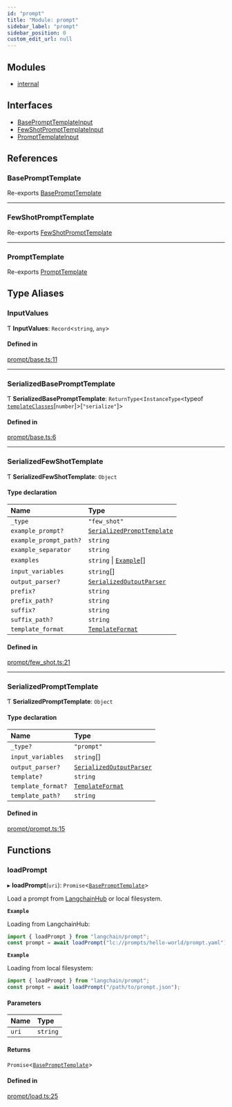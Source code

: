 ```yaml
---
id: "prompt"
title: "Module: prompt"
sidebar_label: "prompt"
sidebar_position: 0
custom_edit_url: null
---
```


## Modules

- [internal](prompt.internal.md)

## Interfaces

- [BasePromptTemplateInput](../interfaces/prompt.BasePromptTemplateInput.md)
- [FewShotPromptTemplateInput](../interfaces/prompt.FewShotPromptTemplateInput.md)
- [PromptTemplateInput](../interfaces/prompt.PromptTemplateInput.md)

## References

### BasePromptTemplate

Re-exports [BasePromptTemplate](../classes/.BasePromptTemplate)

___

### FewShotPromptTemplate

Re-exports [FewShotPromptTemplate](../classes/.FewShotPromptTemplate)

___

### PromptTemplate

Re-exports [PromptTemplate](../classes/.PromptTemplate)

## Type Aliases

### InputValues

Ƭ **InputValues**: `Record`<`string`, `any`\>

#### Defined in

[prompt/base.ts:11](https://github.com/hwchase17/langchainjs/blob/f0c297a/langchain/prompt/base.ts#L11)

___

### SerializedBasePromptTemplate

Ƭ **SerializedBasePromptTemplate**: `ReturnType`<`InstanceType`<typeof [`templateClasses`](prompt.internal.md#templateclasses)[`number`]\>[``"serialize"``]\>

#### Defined in

[prompt/base.ts:6](https://github.com/hwchase17/langchainjs/blob/f0c297a/langchain/prompt/base.ts#L6)

___

### SerializedFewShotTemplate

Ƭ **SerializedFewShotTemplate**: `Object`

#### Type declaration

| Name | Type |
| :------ | :------ |
| `_type` | ``"few_shot"`` |
| `example_prompt?` | [`SerializedPromptTemplate`](prompt.md#serializedprompttemplate) |
| `example_prompt_path?` | `string` |
| `example_separator` | `string` |
| `examples` | `string` \| [`Example`](prompt.internal.md#example)[] |
| `input_variables` | `string`[] |
| `output_parser?` | [`SerializedOutputParser`](.internal#serializedoutputparser) |
| `prefix?` | `string` |
| `prefix_path?` | `string` |
| `suffix?` | `string` |
| `suffix_path?` | `string` |
| `template_format` | [`TemplateFormat`](.internal#templateformat) |

#### Defined in

[prompt/few_shot.ts:21](https://github.com/hwchase17/langchainjs/blob/f0c297a/langchain/prompt/few_shot.ts#L21)

___

### SerializedPromptTemplate

Ƭ **SerializedPromptTemplate**: `Object`

#### Type declaration

| Name | Type |
| :------ | :------ |
| `_type?` | ``"prompt"`` |
| `input_variables` | `string`[] |
| `output_parser?` | [`SerializedOutputParser`](.internal#serializedoutputparser) |
| `template?` | `string` |
| `template_format?` | [`TemplateFormat`](.internal#templateformat) |
| `template_path?` | `string` |

#### Defined in

[prompt/prompt.ts:15](https://github.com/hwchase17/langchainjs/blob/f0c297a/langchain/prompt/prompt.ts#L15)

## Functions

### loadPrompt

▸ **loadPrompt**(`uri`): `Promise`<[`BasePromptTemplate`](../classes/.BasePromptTemplate)\>

Load a prompt from [LangchainHub](https://github.com/hwchase17/langchain-hub) or local filesystem.

**`Example`**

Loading from LangchainHub:
```ts
import { loadPrompt } from "langchain/prompt";
const prompt = await loadPrompt("lc://prompts/hello-world/prompt.yaml");
```

**`Example`**

Loading from local filesystem:
```ts
import { loadPrompt } from "langchain/prompt";
const prompt = await loadPrompt("/path/to/prompt.json");
```

#### Parameters

| Name | Type |
| :------ | :------ |
| `uri` | `string` |

#### Returns

`Promise`<[`BasePromptTemplate`](../classes/.BasePromptTemplate)\>

#### Defined in

[prompt/load.ts:25](https://github.com/hwchase17/langchainjs/blob/f0c297a/langchain/prompt/load.ts#L25)
